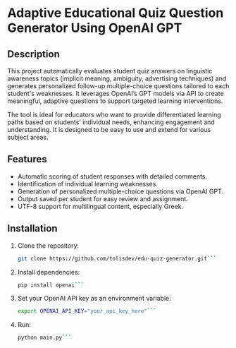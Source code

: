 # Adaptive Educational Quiz Question Generator Using OpenAI GPT

## Description
This project automatically evaluates student quiz answers on linguistic awareness topics (implicit meaning, ambiguity, advertising techniques) and generates personalized follow-up multiple-choice questions tailored to each student's weaknesses. It leverages OpenAI’s GPT models via API to create meaningful, adaptive questions to support targeted learning interventions.

The tool is ideal for educators who want to provide differentiated learning paths based on students’ individual needs, enhancing engagement and understanding. It is designed to be easy to use and extend for various subject areas.

## Features
- Automatic scoring of student responses with detailed comments.
- Identification of individual learning weaknesses.
- Generation of personalized multiple-choice questions via OpenAI GPT.
- Output saved per student for easy review and assignment.
- UTF-8 support for multilingual content, especially Greek.

## Installation
1. Clone the repository:
   ```bash
   git clone https://github.com/tolisdev/edu-quiz-generator.git```
2. Install dependencies:
    ```bash
    pip install openai```
3. Set your OpenAI API key as an environment variable:
    ```bash
    export OPENAI_API_KEY="your_api_key_here"```
4. Run:
    ```bash
    python main.py```


